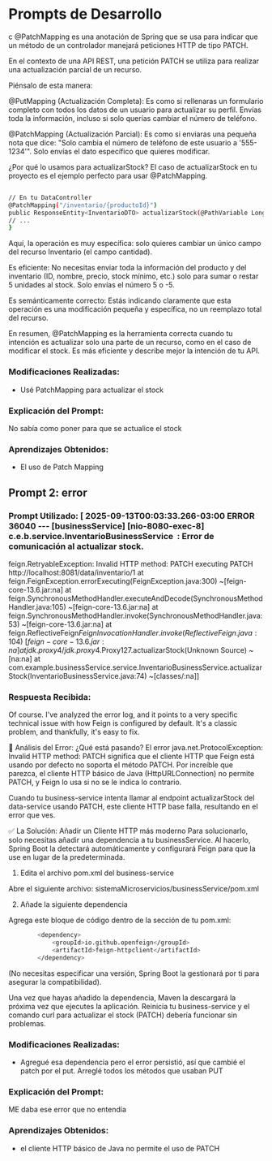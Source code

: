 # Prompts de Desarrollo

c
@PatchMapping es una anotación de Spring que se usa para indicar que un método de un controlador manejará peticiones HTTP de tipo PATCH.

En el contexto de una API REST, una petición PATCH se utiliza para realizar una actualización parcial de un recurso.

Piénsalo de esta manera:

@PutMapping (Actualización Completa): Es como si rellenaras un formulario completo con todos los datos de un usuario para actualizar su perfil. Envías toda la información, incluso si solo querías cambiar el número de teléfono.

@PatchMapping (Actualización Parcial): Es como si enviaras una pequeña nota que dice: "Solo cambia el número de teléfono de este usuario a '555-1234'". Solo envías el dato específico que quieres modificar.

¿Por qué lo usamos para actualizarStock?
El caso de actualizarStock en tu proyecto es el ejemplo perfecto para usar @PatchMapping.

````bash

// En tu DataController
@PatchMapping("/inventario/{productoId}")
public ResponseEntity<InventarioDTO> actualizarStock(@PathVariable Long productoId, @RequestBody Integer cantidad) {
// ...
}
````
Aquí, la operación es muy específica: solo quieres cambiar un único campo del recurso Inventario (el campo cantidad).

Es eficiente: No necesitas enviar toda la información del producto y del inventario (ID, nombre, precio, stock mínimo, etc.) solo para sumar o restar 5 unidades al stock. Solo envías el número 5 o -5.

Es semánticamente correcto: Estás indicando claramente que esta operación es una modificación pequeña y específica, no un reemplazo total del recurso.

En resumen, @PatchMapping es la herramienta correcta cuando tu intención es actualizar solo una parte de un recurso, como en el caso de modificar el stock. Es más eficiente y describe mejor la intención de tu API.

### Modificaciones Realizadas:
- Usé PatchMapping para actualizar el stock

### Explicación del Prompt:
No sabía como poner para que se actualice el stock

### Aprendizajes Obtenidos:
- El uso de Patch Mapping

## Prompt 2: error

### Prompt Utilizado: [ 2025-09-13T00:03:33.266-03:00 ERROR 36040 --- [businessService] [nio-8080-exec-8] c.e.b.service.InventarioBusinessService  : Error de comunicación al actualizar stock.
feign.RetryableException: Invalid HTTP method: PATCH executing PATCH http://localhost:8081/data/inventario/1
at feign.FeignException.errorExecuting(FeignException.java:300) ~[feign-core-13.6.jar:na]
at feign.SynchronousMethodHandler.executeAndDecode(SynchronousMethodHandler.java:105) ~[feign-core-13.6.jar:na]
at feign.SynchronousMethodHandler.invoke(SynchronousMethodHandler.java:53) ~[feign-core-13.6.jar:na]
at feign.ReflectiveFeign$FeignInvocationHandler.invoke(ReflectiveFeign.java:104) ~[feign-core-13.6.jar:na]
at jdk.proxy4/jdk.proxy4.$Proxy127.actualizarStock(Unknown Source) ~[na:na]
at com.example.businessService.service.InventarioBusinessService.actualizarStock(InventarioBusinessService.java:74) ~[classes/:na]]

### Respuesta Recibida:
Of course. I've analyzed the error log, and it points to a very specific technical issue with how Feign is configured by default. It's a classic problem, and thankfully, it's easy to fix.

🤔 Análisis del Error: ¿Qué está pasando?
El error java.net.ProtocolException: Invalid HTTP method: PATCH significa que el cliente HTTP que Feign está usando por defecto no soporta el método PATCH. Por increíble que parezca, el cliente HTTP básico de Java (HttpURLConnection) no permite PATCH, y Feign lo usa si no se le indica lo contrario.

Cuando tu business-service intenta llamar al endpoint actualizarStock del data-service usando PATCH, este cliente HTTP base falla, resultando en el error que ves.

✅ La Solución: Añadir un Cliente HTTP más moderno
Para solucionarlo, solo necesitas añadir una dependencia a tu businessService. Al hacerlo, Spring Boot la detectará automáticamente y configurará Feign para que la use en lugar de la predeterminada.

1. Edita el archivo pom.xml del business-service

Abre el siguiente archivo:
sistemaMicroservicios/businessService/pom.xml

2. Añade la siguiente dependencia

Agrega este bloque de código dentro de la sección <dependencies> de tu pom.xml:

````bash
        <dependency>
            <groupId>io.github.openfeign</groupId>
            <artifactId>feign-httpclient</artifactId>
        </dependency>
````
(No necesitas especificar una versión, Spring Boot la gestionará por ti para asegurar la compatibilidad).

Una vez que hayas añadido la dependencia, Maven la descargará la próxima vez que ejecutes la aplicación. Reinicia tu business-service y el comando curl para actualizar el stock (PATCH) debería funcionar sin problemas.

### Modificaciones Realizadas:
- Agregué esa dependencia pero el error persistió, así que cambié el patch por el put. Arreglé todos los métodos que usaban PUT

### Explicación del Prompt:
ME daba ese error que no entendía

### Aprendizajes Obtenidos:
- el cliente HTTP básico de Java no permite el uso de PATCH